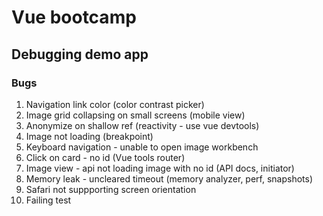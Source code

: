 # Vue bootcamp

## Debugging demo app

### Bugs

1. Navigation link color (color contrast picker)
2. Image grid collapsing on small screens (mobile view)
3. Anonymize on shallow ref (reactivity - use vue devtools)
4. Image not loading (breakpoint)
5. Keyboard navigation - unable to open image workbench
6. Click on card - no id (Vue tools router)
7. Image view - api not loading image with no id (API docs, initiator)
8. Memory leak - uncleared timeout (memory analyzer, perf, snapshots)
9. Safari not suppporting screen orientation
10. Failing test
